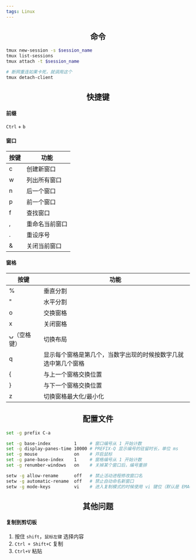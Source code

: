 ```yaml
---
tags: Linux
---
```


## <center>命令</center>

```bash
tmux new-session -s $session_name
tmux list-sessions
tmux attach -t $session_name

# 断网重连如果卡死，就调用这个
tmux detach-client
```

## <center>快捷键</center>



#### 前缀

`Ctrl` + `b`

#### 窗口

| 按键 | 功能       |
| ---- | ---------- |
| c    | 创建新窗口 |
| w  | 列出所有窗口 |
| n |  后一个窗口|
| p |  前一个窗口 |
| f |  查找窗口 |
| , | 重命名当前窗口 |
| . | 重设序号 |
| & | 关闭当前窗口 |

#### 窗格

| 按键 | 功能       |
| ---- | ---------- |
| %  | 垂直分割 |
| " |  水平分割 |
| o |  交换窗格 |
| x |  关闭窗格 |
| ⍽（空格键） | 切换布局 |
| q | 显示每个窗格是第几个，当数字出现的时候按数字几就选中第几个窗格 |
| { | 与上一个窗格交换位置|
| }  | 与下一个窗格交换位置 |
| z | 切换窗格最大化/最小化 |

## <center>配置文件</center>

```bash
set -g prefix C-a

set -g base-index         1     # 窗口编号从 1 开始计数
set -g display-panes-time 10000 # PREFIX-Q 显示编号的驻留时长，单位 ms
set -g mouse              on    # 开启鼠标
set -g pane-base-index    1     # 窗格编号从 1 开始计数
set -g renumber-windows   on    # 关掉某个窗口后，编号重排

setw -g allow-rename      off   # 禁止活动进程修改窗口名
setw -g automatic-rename  off   # 禁止自动命名新窗口
setw -g mode-keys         vi    # 进入复制模式的时候使用 vi 键位（默认是 EMACS）

```

## <center>其他问题</center>

#### 复制到剪切板

1. 按住 `shift`，`鼠标左键` 选择内容
2. `Ctrl + Shift+C` 复制
3. `Ctrl+V` 粘贴
